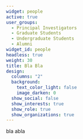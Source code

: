 ```yaml
---
widget: people
active: true
user_groups:
  - Principal Investigators
  - Graduate Students
  - Undergraduate Students
  - Alumni
widget_id: people
headless: true
weight: 30
title: Bla Bla
design:
  columns: "2"
  background:
    text_color_light: false
    image_darken: 0
  show_social: false
  show_interests: true
  show_role: true
  show_organizations: true
---
```

bla abla